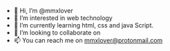 - 👋 Hi, I’m @mmxlover
- 👀 I’m interested in web technology
- 🌱 I’m currently learning html, css and java Script. 
- 💞️ I’m looking to collaborate on 
- 📫 You can reach me on mmxlover@protonmail.com

<!---
mmxlover/mmxlover is a ✨ special ✨ repository because its `README.md` (this file) appears on your GitHub profile.
You can click the Preview link to take a look at your changes.
--->
